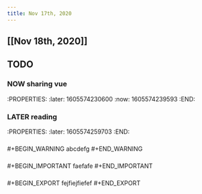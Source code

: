 ```yaml
---
title: Nov 17th, 2020
---
```


## [[Nov 18th, 2020]]
## TODO
### NOW sharing vue
:PROPERTIES:
:later: 1605574230600
:now: 1605574239593
:END:
### LATER reading
:PROPERTIES:
:later: 1605574259703
:END:
###
#+BEGIN_WARNING
abcdefg
#+END_WARNING
###
#+BEGIN_IMPORTANT
faefafe
#+END_IMPORTANT
###
#+BEGIN_EXPORT
fejfiejfiefef
#+END_EXPORT
###
